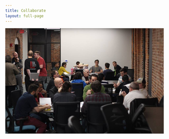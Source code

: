 ```yaml
---
title: Collaborate
layout: full-page
---
```


![LouieLab - Collaborate!](/assets/img/louielab/collab.jpg)
